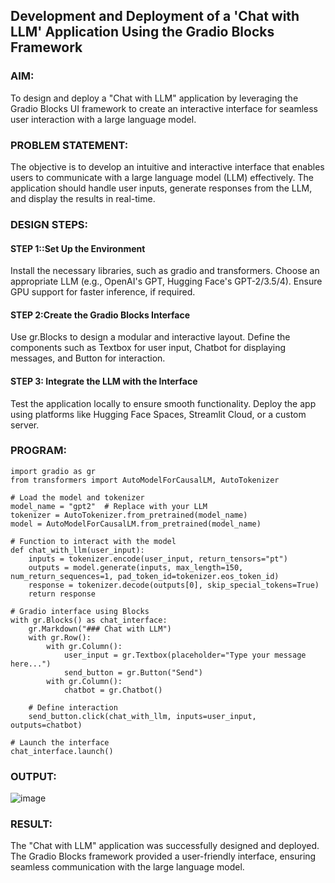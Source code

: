 ## Development and Deployment of a 'Chat with LLM' Application Using the Gradio Blocks Framework

### AIM:
To design and deploy a "Chat with LLM" application by leveraging the Gradio Blocks UI framework to create an interactive interface for seamless user interaction with a large language model.

### PROBLEM STATEMENT:
The objective is to develop an intuitive and interactive interface that enables users to communicate with a large language model (LLM) effectively. The application should handle user inputs, generate responses from the LLM, and display the results in real-time.

### DESIGN STEPS:

#### STEP 1::Set Up the Environment
Install the necessary libraries, such as gradio and transformers.
Choose an appropriate LLM (e.g., OpenAI's GPT, Hugging Face's GPT-2/3.5/4).
Ensure GPU support for faster inference, if required.
#### STEP 2:Create the Gradio Blocks Interface
Use gr.Blocks to design a modular and interactive layout.
Define the components such as Textbox for user input, Chatbot for displaying messages, and Button for interaction.
#### STEP 3: Integrate the LLM with the Interface
Test the application locally to ensure smooth functionality.
Deploy the app using platforms like Hugging Face Spaces, Streamlit Cloud, or a custom server.

### PROGRAM:
```
import gradio as gr
from transformers import AutoModelForCausalLM, AutoTokenizer

# Load the model and tokenizer
model_name = "gpt2"  # Replace with your LLM
tokenizer = AutoTokenizer.from_pretrained(model_name)
model = AutoModelForCausalLM.from_pretrained(model_name)

# Function to interact with the model
def chat_with_llm(user_input):
    inputs = tokenizer.encode(user_input, return_tensors="pt")
    outputs = model.generate(inputs, max_length=150, num_return_sequences=1, pad_token_id=tokenizer.eos_token_id)
    response = tokenizer.decode(outputs[0], skip_special_tokens=True)
    return response

# Gradio interface using Blocks
with gr.Blocks() as chat_interface:
    gr.Markdown("### Chat with LLM")
    with gr.Row():
        with gr.Column():
            user_input = gr.Textbox(placeholder="Type your message here...")
            send_button = gr.Button("Send")
        with gr.Column():
            chatbot = gr.Chatbot()
    
    # Define interaction
    send_button.click(chat_with_llm, inputs=user_input, outputs=chatbot)
    
# Launch the interface
chat_interface.launch()
```


### OUTPUT:
![image](https://github.com/user-attachments/assets/f9afcc2f-51a8-4d22-9e3a-c030feaec2ab)


### RESULT:
The "Chat with LLM" application was successfully designed and deployed. The Gradio Blocks framework provided a user-friendly interface, ensuring seamless communication with the large language model.
